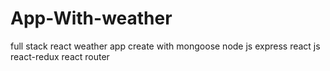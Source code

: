 # App-With-weather
full stack react weather app
create with mongoose node js express
react js react-redux react router
